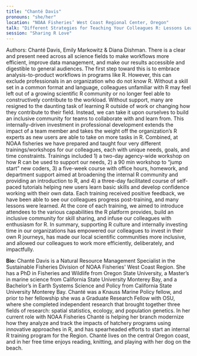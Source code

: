 ```yaml
---
title: "Chanté Davis"
pronouns: "she/her"
location: "NOAA Fisheries’ West Coast Regional Center, Oregon"
talk: "Different Strategies for Teaching Your Colleagues R: Lessons Learned and Recommendations"
session: "Sharing R Love"
---
```


Authors: Chanté Davis, Emily Markowitz & Diana Dishman. 
There is a clear and present need across all science fields to make workflows more efficient, improve data management, and make our results accessible and digestible to general audiences. The first step toward this is to embrace analysis-to-product workflows in programs like R. However, this can exclude professionals in an organization who do not know R. Without a skill set in a common format and language, colleagues unfamiliar with R may feel left out of a growing scientific R community or no longer feel able to constructively contribute to the workload. Without support, many are resigned to the daunting task of learning R outside of work or changing how they contribute to their field. Instead, we can take it upon ourselves to build an inclusive community for teams to collaborate with and learn from. This internally-driven investment in professional development extends the impact of a team member and takes the weight off the organization’s R experts as new users are able to take on more tasks in R. Combined, at NOAA fisheries we have prepared and taught four very different trainings/workshops for our colleagues, each with unique needs, goals, and time constraints. Trainings included 1) a two-day agency-wide workshop on how R can be used to support our needs, 2) a 90 min workshop to “jump start” new coders, 3) a five-week course with office hours, homework, and department support aimed at broadening the internal R community and providing an introduction to R, and 4) a three-day facilitated course of self-paced tutorials helping new users learn basic skills and develop confidence working with their own data. Each training received positive feedback, we have been able to see our colleagues progress post-training, and many lessons were learned. At the core of each training, we aimed to introduce attendees to the various capabilities the R platform provides, build an inclusive community for skill sharing, and infuse our colleagues with enthusiasm for R. In summary, supporting R culture and internally investing time in our organizations has empowered our colleagues to invest in their own R journeys, has made our local scientific communities more inclusive, and allowed our colleagues to work more efficiently, deliberately, and impactfully. 

__Bio:__ Chanté Davis is a Natural Resource Management Specialist in the Sustainable Fisheries Division of NOAA Fisheries' West Coast Region. She has a PhD in Fisheries and Wildlife from Oregon State University, a Master’s in marine science from California State University Monterey Bay, and a Bachelor’s in Earth Systems Science and Policy from California State University Monterey Bay. Chanté was a Knauss Marine Policy fellow, and prior to her fellowship she was a Graduate Research Fellow with OSU, where she completed independent research that brought together three fields of research: spatial statistics, ecology, and population genetics. In her current role with NOAA Fisheries Chanté is helping her branch modernize how they analyze and track the impacts of hatchery programs using innovative approaches in R, and has spearheaded efforts to start an internal R training program for the Region. Chanté lives on the central Oregon coast, and in her free time enjoys reading, knitting, and playing with her dog on the beach.